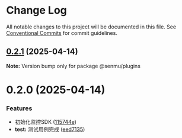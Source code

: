 # Change Log

All notable changes to this project will be documented in this file.
See [Conventional Commits](https://conventionalcommits.org) for commit guidelines.

## [0.2.1](https://github.com/senmu-a/web-moniter/compare/@senmu/plugins@0.2.0...@senmu/plugins@0.2.1) (2025-04-14)

**Note:** Version bump only for package @senmu/plugins





# 0.2.0 (2025-04-14)


### Features

* 初始化监控SDK ([115744e](https://github.com/senmu-a/web-moniter/commit/115744e4dd1f467988a5ee09ce43c8c602816870))
* **test:** 测试用例完成 ([eed7135](https://github.com/senmu-a/web-moniter/commit/eed7135232a7f9e0b503b4d2c84d57b7b2323ffe))
